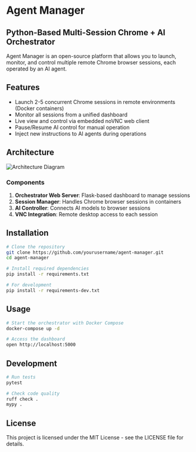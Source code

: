 # Agent Manager

## Python-Based Multi-Session Chrome + AI Orchestrator

Agent Manager is an open-source platform that allows you to launch, monitor, and control multiple remote Chrome browser sessions, each operated by an AI agent.

## Features

- Launch 2-5 concurrent Chrome sessions in remote environments (Docker containers)
- Monitor all sessions from a unified dashboard
- Live view and control via embedded noVNC web client
- Pause/Resume AI control for manual operation
- Inject new instructions to AI agents during operations

## Architecture

![Architecture Diagram](docs/architecture.png)

### Components

1. **Orchestrator Web Server**: Flask-based dashboard to manage sessions
2. **Session Manager**: Handles Chrome browser sessions in containers
3. **AI Controller**: Connects AI models to browser sessions
4. **VNC Integration**: Remote desktop access to each session

## Installation

```bash
# Clone the repository
git clone https://github.com/yourusername/agent-manager.git
cd agent-manager

# Install required dependencies
pip install -r requirements.txt

# For development
pip install -r requirements-dev.txt
```

## Usage

```bash
# Start the orchestrator with Docker Compose
docker-compose up -d

# Access the dashboard
open http://localhost:5000
```

## Development

```bash
# Run tests
pytest

# Check code quality
ruff check .
mypy .
```

## License

This project is licensed under the MIT License - see the LICENSE file for details.